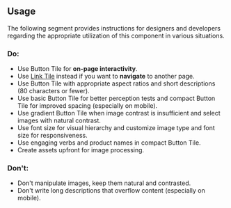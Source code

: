 <ComponentHeading name="Button Tile"></ComponentHeading>

<TableOfContents></TableOfContents>

## Usage

The following segment provides instructions for designers and developers regarding the appropriate utilization of this
component in various situations.

### Do:

- Use Button Tile for **on-page interactivity**.
- Use [Link Tile](components/link-tile) instead if you want to **navigate** to another page.
- Use Button Tile with appropriate aspect ratios and short descriptions (80 characters or fewer).
- Use basic Button Tile for better perception tests and compact Button Tile for improved spacing (especially on mobile).
- Use gradient Button Tile when image contrast is insufficient and select images with natural contrast.
- Use font size for visual hierarchy and customize image type and font size for responsiveness.
- Use engaging verbs and product names in compact Button Tile.
- Create assets upfront for image processing.

### Don't:

- Don't manipulate images, keep them natural and contrasted.
- Don't write long descriptions that overflow content (especially on mobile).
